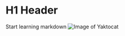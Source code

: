 # H1 Header
Start learning markdown
![Image of Yaktocat](https://octodex.github.com/images/yaktocat.png)
